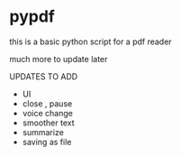 # pypdf

this is a basic python script for a pdf reader

much more to update later

UPDATES TO ADD
  - UI
  - close , pause
  - voice change
  - smoother text
  - summarize
  - saving as file

